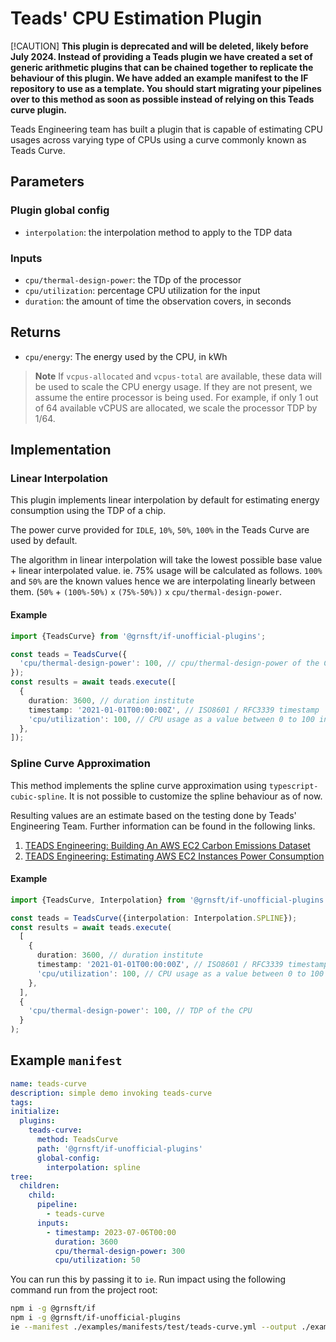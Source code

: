# Teads' CPU Estimation Plugin

[!CAUTION] **This plugin is deprecated and will be deleted, likely before July 2024. Instead of providing a Teads plugin we have created a set of generic arithmetic plugins that can be chained together to replicate the behaviour of this plugin. We have added an example manifest to the IF repository to use as a template. You should start migrating your pipelines over to this method as soon as possible instead of relying on this Teads curve plugin.**

Teads Engineering team has built a plugin that is capable of estimating CPU usages across varying type of CPUs using a curve commonly known as Teads Curve.

## Parameters

### Plugin global config

- `interpolation`: the interpolation method to apply to the TDP data

### Inputs

- `cpu/thermal-design-power`: the TDp of the processor
- `cpu/utilization`: percentage CPU utilization for the input
- `duration`: the amount of time the observation covers, in seconds

## Returns

- `cpu/energy`: The energy used by the CPU, in kWh

> **Note** If `vcpus-allocated` and `vcpus-total` are available, these data will be used to scale the CPU energy usage. If they are not present, we assume the entire processor is being used. For example, if only 1 out of 64 available vCPUS are allocated, we scale the processor TDP by 1/64.

## Implementation

### Linear Interpolation

This plugin implements linear interpolation by default for estimating energy consumption using the TDP of a chip.

The power curve provided for `IDLE`, `10%`, `50%`, `100%` in the Teads Curve are used by default.

The algorithm in linear interpolation will take the lowest possible base value + linear interpolated value. ie. 75% usage will be calculated as follows.
`100%` and `50%` are the known values hence we are interpolating linearly between them.
(`50%` + `(100%-50%)` `x` `(75%-50%))` `x` `cpu/thermal-design-power`.

#### Example

```typescript
import {TeadsCurve} from '@grnsft/if-unofficial-plugins';

const teads = TeadsCurve({
  'cpu/thermal-design-power': 100, // cpu/thermal-design-power of the CPU
});
const results = await teads.execute([
  {
    duration: 3600, // duration institute
    timestamp: '2021-01-01T00:00:00Z', // ISO8601 / RFC3339 timestamp
    'cpu/utilization': 100, // CPU usage as a value between 0 to 100 in percentage
  },
]);
```

### Spline Curve Approximation

This method implements the spline curve approximation using `typescript-cubic-spline`. It is not possible to customize the spline behaviour as of now.

Resulting values are an estimate based on the testing done by Teads' Engineering Team. Further information can be found in the following links.

1. [TEADS Engineering: Building An AWS EC2 Carbon Emissions Dataset](https://medium.com/teads-engineering/building-an-aws-ec2-carbon-emissions-dataset-3f0fd76c98ac)
2. [TEADS Engineering: Estimating AWS EC2 Instances Power Consumption](https://medium.com/teads-engineering/estimating-aws-ec2-instances-power-consumption-c9745e347959)

#### Example

```typescript
import {TeadsCurve, Interpolation} from '@grnsft/if-unofficial-plugins';

const teads = TeadsCurve({interpolation: Interpolation.SPLINE});
const results = await teads.execute(
  [
    {
      duration: 3600, // duration institute
      timestamp: '2021-01-01T00:00:00Z', // ISO8601 / RFC3339 timestamp
      'cpu/utilization': 100, // CPU usage as a value between 0 to 100 in percentage
    },
  ],
  {
    'cpu/thermal-design-power': 100, // TDP of the CPU
  }
);
```

## Example `manifest`

```yaml
name: teads-curve
description: simple demo invoking teads-curve
tags:
initialize:
  plugins:
    teads-curve:
      method: TeadsCurve
      path: '@grnsft/if-unofficial-plugins'
      global-config:
        interpolation: spline
tree:
  children:
    child:
      pipeline:
        - teads-curve
      inputs:
        - timestamp: 2023-07-06T00:00
          duration: 3600
          cpu/thermal-design-power: 300
          cpu/utilization: 50
```

You can run this by passing it to `ie`. Run impact using the following command run from the project root:

```sh
npm i -g @grnsft/if
npm i -g @grnsft/if-unofficial-plugins
ie --manifest ./examples/manifests/test/teads-curve.yml --output ./examples/outputs/teads-curve.yml
```
